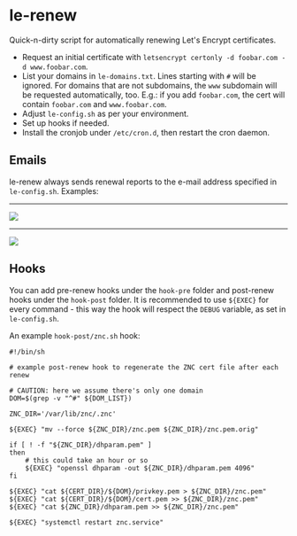 # le-renew

Quick-n-dirty script for automatically renewing Let's Encrypt certificates.

* Request an initial certificate with `letsencrypt certonly -d foobar.com -d www.foobar.com`.
* List your domains in `le-domains.txt`. Lines starting with `#` will be ignored.
For domains that are not subdomains, the `www` subdomain will be requested automatically, too.
E.g.: if you add `foobar.com`, the cert will contain `foobar.com` and `www.foobar.com`.
* Adjust `le-config.sh` as per your environment.
* Set up hooks if needed.
* Install the cronjob under `/etc/cron.d`, then restart the cron daemon.

## Emails

le-renew always sends renewal reports to the e-mail address specified in `le-config.sh`. Examples:

---

<img src="http://imgur.com/rgdPu5U.png" />

---

<img src="http://imgur.com/R1NzZY7.png" />

## Hooks

You can add pre-renew hooks under the `hook-pre` folder and post-renew hooks under the `hook-post` folder.
It is recommended to use `${EXEC}` for every command - this way the hook will respect the `DEBUG` variable,
as set in `le-config.sh`.

An example `hook-post/znc.sh` hook:

~~~
#!/bin/sh

# example post-renew hook to regenerate the ZNC cert file after each renew

# CAUTION: here we assume there's only one domain
DOM=$(grep -v "^#" ${DOM_LIST})

ZNC_DIR='/var/lib/znc/.znc'

${EXEC} "mv --force ${ZNC_DIR}/znc.pem ${ZNC_DIR}/znc.pem.orig"

if [ ! -f "${ZNC_DIR}/dhparam.pem" ]
then
    # this could take an hour or so
    ${EXEC} "openssl dhparam -out ${ZNC_DIR}/dhparam.pem 4096"
fi

${EXEC} "cat ${CERT_DIR}/${DOM}/privkey.pem > ${ZNC_DIR}/znc.pem"
${EXEC} "cat ${CERT_DIR}/${DOM}/cert.pem >> ${ZNC_DIR}/znc.pem"
${EXEC} "cat ${ZNC_DIR}/dhparam.pem >> ${ZNC_DIR}/znc.pem"

${EXEC} "systemctl restart znc.service"
~~~
